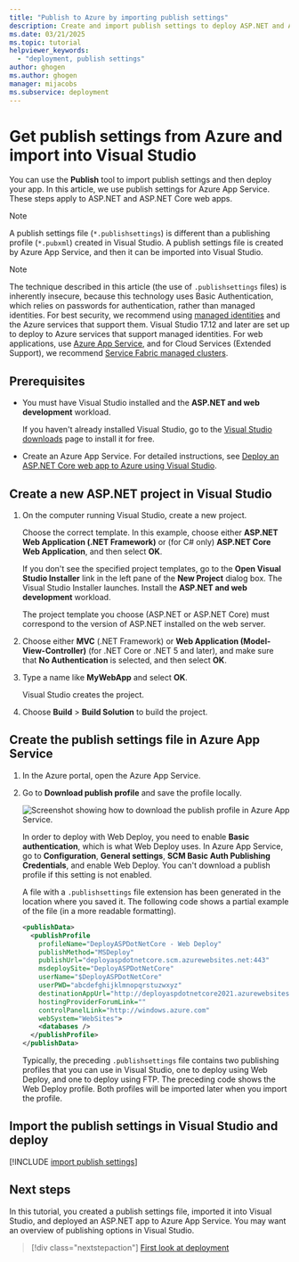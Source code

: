 ```yaml
---
title: "Publish to Azure by importing publish settings"
description: Create and import publish settings to deploy ASP.NET and ASP.NET Core web applications from Visual Studio to Azure App Service.
ms.date: 03/21/2025
ms.topic: tutorial
helpviewer_keywords:
  - "deployment, publish settings"
author: ghogen
ms.author: ghogen
manager: mijacobs
ms.subservice: deployment
---
```

# Get publish settings from Azure and import into Visual Studio

You can use the **Publish** tool to import publish settings and then deploy your app. In this article, we use publish settings for Azure App Service. These steps apply to ASP.NET and ASP.NET Core web apps. 

> [!NOTE]
> A publish settings file (`*.publishsettings`) is different than a publishing profile (`*.pubxml`) created in Visual Studio. A publish settings file is created by Azure App Service, and then it can be imported into Visual Studio.

> [!NOTE]
> The technique described in this article (the use of `.publishsettings` files) is inherently insecure, because this technology uses Basic Authentication, which relies on passwords for authentication, rather than managed identities. For best security, we recommend using [managed identities](/entra/identity/managed-identities-azure-resources/overview) and the Azure services that support them. Visual Studio 17.12 and later are set up to deploy to Azure services that support managed identities. For web applications, use [Azure App Service](/azure/app-service/overview), and for Cloud Services (Extended Support), we recommend [Service Fabric managed clusters](/azure/service-fabric/overview-managed-cluster).

## Prerequisites

* You must have Visual Studio installed and the **ASP.NET and web development** workload.

    If you haven't already installed Visual Studio, go to the [Visual Studio downloads](https://visualstudio.microsoft.com/downloads/?cid=learn-onpage-download-cta) page to install it for free.

* Create an Azure App Service. For detailed instructions, see [Deploy an ASP.NET Core web app to Azure using Visual Studio](/aspnet/core/tutorials/publish-to-azure-webapp-using-vs).

## Create a new ASP.NET project in Visual Studio

1. On the computer running Visual Studio, create a new project.

    Choose the correct template. In this example, choose either **ASP.NET Web Application (.NET Framework)** or (for C# only) **ASP.NET Core Web Application**, and then select **OK**.

    If you don't see the specified project templates, go to the **Open Visual Studio Installer** link in the left pane of the **New Project** dialog box. The Visual Studio Installer launches. Install the **ASP.NET and web development** workload.

    The project template you choose (ASP.NET or ASP.NET Core) must correspond to the version of ASP.NET installed on the web server.

1. Choose either **MVC** (.NET Framework) or **Web Application (Model-View-Controller)** (for .NET Core or .NET 5 and later), and make sure that **No Authentication** is selected, and then select **OK**.

1. Type a name like **MyWebApp** and select **OK**.

    Visual Studio creates the project.

1. Choose **Build** > **Build Solution** to build the project.

## Create the publish settings file in Azure App Service

1. In the Azure portal, open the Azure App Service.

1. Go to **Download publish profile** and save the profile locally.

    ![Screenshot showing how to download the publish profile in Azure App Service.](../deployment/media/tutorial-azure-app-service-download-publish-profile.png)

    In order to deploy with Web Deploy, you need to enable **Basic authentication**, which is what Web Deploy uses. In Azure App Service, go to **Configuration**, **General settings**, **SCM Basic Auth Publishing Credentials**, and enable Web Deploy. You can't download a publish profile if this setting is not enabled.

    A file with a `.publishsettings` file extension has been generated in the location where you saved it. The following code shows a partial example of the file (in a more readable formatting).

    ```xml
    <publishData>
      <publishProfile
        profileName="DeployASPDotNetCore - Web Deploy"
        publishMethod="MSDeploy"
        publishUrl="deployaspdotnetcore.scm.azurewebsites.net:443"
        msdeploySite="DeployASPDotNetCore"
        userName="$DeployASPDotNetCore"
        userPWD="abcdefghijklmnopqrstuzwxyz"
        destinationAppUrl="http://deployaspdotnetcore2021.azurewebsites.net"
        hostingProviderForumLink=""
        controlPanelLink="http://windows.azure.com"
        webSystem="WebSites">
        <databases />
      </publishProfile>
    </publishData>
    ```

    Typically, the preceding `.publishsettings` file contains two publishing profiles that you can use in Visual Studio, one to deploy using Web Deploy, and one to deploy using FTP. The preceding code shows the Web Deploy profile. Both profiles will be imported later when you import the profile.

## Import the publish settings in Visual Studio and deploy

[!INCLUDE [import publish settings](../deployment/includes/import-publish-settings-vs.md)]

## Next steps

In this tutorial, you created a publish settings file, imported it into Visual Studio, and deployed an ASP.NET app to Azure App Service. You may want an overview of publishing options in Visual Studio.

> [!div class="nextstepaction"]
> [First look at deployment](../deployment/deploying-applications-services-and-components.md)

